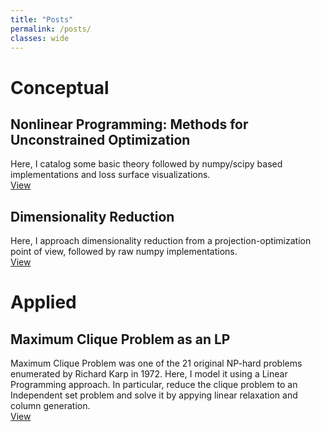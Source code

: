 ```yaml
---
title: "Posts"
permalink: /posts/
classes: wide
---
```



# Conceptual


## Nonlinear Programming: Methods for Unconstrained Optimization

Here, I catalog some basic theory followed by numpy/scipy based implementations and loss surface visualizations. <br>
[View](https://kmutya.github.io/Unconstrained_Optimization)

## Dimensionality Reduction

Here, I approach dimensionality reduction from a projection-optimization point of view, followed by raw numpy implementations. <br>
[View](https://kmutya.github.io/dimreduction/)

# Applied

## Maximum Clique Problem as an LP

Maximum Clique Problem was one of the 21 original NP-hard problems enumerated by Richard Karp in 1972. Here, I model it using a Linear Programming approach. In particular, reduce the clique problem to an Independent set problem and solve it by appying linear relaxation and column generation. <br>
[View](https://kmutya.github.io/maxclique)
